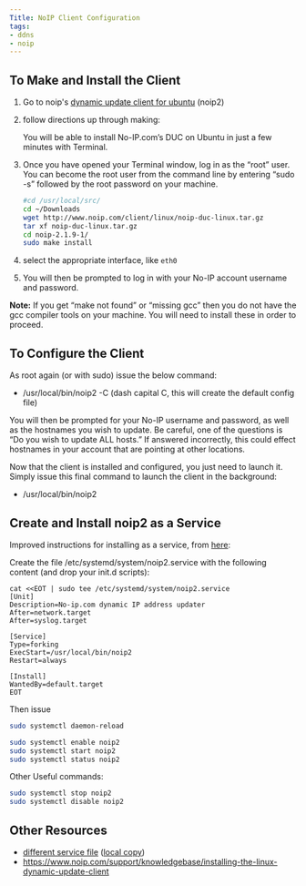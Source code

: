```yaml
---
Title: NoIP Client Configuration
tags:
- ddns
- noip
---
```

## To Make and Install the Client

1. Go to noip's [dynamic update client for ubuntu](https://www.noip.com/support/knowledgebase/installing-the-linux-dynamic-update-client-on-ubuntu/) (noip2)
1. follow directions up through making:

    You will be able to install No-IP.com’s DUC on Ubuntu in just a few minutes with Terminal.

1. Once you have opened your Terminal window, log in as the “root” user. You can become the root user from the command line by entering “sudo -s” followed by the root password on your machine.

    ```bash
    #cd /usr/local/src/
    cd ~/Downloads
    wget http://www.noip.com/client/linux/noip-duc-linux.tar.gz
    tar xf noip-duc-linux.tar.gz
    cd noip-2.1.9-1/
    sudo make install
    ```

1. select the appropriate interface, like ```eth0```

1. You will then be prompted to log in with your No-IP account username and password.

**Note:** If you get “make not found” or “missing gcc” then you do not have the gcc compiler tools on your machine. You will need to install these in order to proceed.

## To Configure the Client

As root again (or with sudo) issue the below command:

-   /usr/local/bin/noip2 -C (dash capital C, this will create the default config file)

You will then be prompted for your No-IP username and password, as well as the hostnames you wish to update. Be careful, one of the questions is “Do you wish to update ALL hosts.” If answered incorrectly, this could effect hostnames in your account that are pointing at other locations.

Now that the client is installed and configured, you just need to launch it. Simply issue this final command to launch the client in the background:

-   /usr/local/bin/noip2

## Create and Install noip2 as a Service

Improved instructions for installing as a service, from [here](https://askubuntu.com/questions/1089704/cant-get-service-noip2-to-start-on-boot):

Create the file /etc/systemd/system/noip2.service with the following content (and drop your init.d scripts):

```
cat <<EOT | sudo tee /etc/systemd/system/noip2.service
[Unit]
Description=No-ip.com dynamic IP address updater
After=network.target
After=syslog.target

[Service]
Type=forking
ExecStart=/usr/local/bin/noip2
Restart=always

[Install]
WantedBy=default.target
EOT
```

Then issue
```bash
sudo systemctl daemon-reload
```

```bash
sudo systemctl enable noip2
sudo systemctl start noip2
sudo systemctl status noip2
```

Other Useful commands: 

```bash
sudo systemctl stop noip2
sudo systemctl disable noip2
```

## Other Resources
* [different service file](https://gist.github.com/NathanGiesbrecht/da6560f21e55178bcea7fdd9ca2e39b5)   ([local copy](noip2.service))
* <https://www.noip.com/support/knowledgebase/installing-the-linux-dynamic-update-client>

